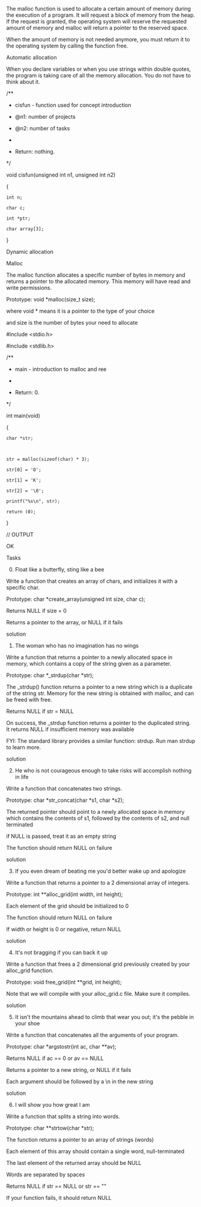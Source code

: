 The malloc function is used to allocate a certain amount of memory during the execution of a program. It will request a block of memory from the heap. If the request is granted, the operating system will reserve the requested amount of memory and malloc will return a pointer to the reserved space.



When the amount of memory is not needed anymore, you must return it to the operating system by calling the function free.



Automatic allocation

When you declare variables or when you use strings within double quotes, the program is taking care of all the memory allocation. You do not have to think about it.



/**

 * cisfun - function used for concept introduction

 * @n1: number of projects

 * @n2: number of tasks

 *

 * Return: nothing.

 */

void cisfun(unsigned int n1, unsigned int n2)

{

    int n;

    char c;

    int *ptr;

    char array[3];

}

Dynamic allocation

Malloc

The malloc function allocates a specific number of bytes in memory and returns a pointer to the allocated memory. This memory will have read and write permissions.



Prototype: void *malloc(size_t size);

where void * means it is a pointer to the type of your choice

and size is the number of bytes your need to allocate

#include <stdio.h>

#include <stdlib.h>



/**

 * main - introduction to malloc and ree

 *

 * Return: 0.

 */

int main(void)

{

    char *str;



    str = malloc(sizeof(char) * 3);

    str[0] = 'O';

    str[1] = 'K';

    str[2] = '\0';

    printf("%s\n", str);

    return (0);

}



// OUTPUT

OK

Tasks

0. Float like a butterfly, sting like a bee

Write a function that creates an array of chars, and initializes it with a specific char.



Prototype: char *create_array(unsigned int size, char c);

Returns NULL if size = 0

Returns a pointer to the array, or NULL if it fails

solution



1. The woman who has no imagination has no wings

Write a function that returns a pointer to a newly allocated space in memory, which contains a copy of the string given as a parameter.



Prototype: char *_strdup(char *str);

The _strdup() function returns a pointer to a new string which is a duplicate of the string str. Memory for the new string is obtained with malloc, and can be freed with free.

Returns NULL if str = NULL

On success, the _strdup function returns a pointer to the duplicated string. It returns NULL if insufficient memory was available

FYI: The standard library provides a similar function: strdup. Run man strdup to learn more.



solution



2. He who is not courageous enough to take risks will accomplish nothing in life

Write a function that concatenates two strings.



Prototype: char *str_concat(char *s1, char *s2);

The returned pointer should point to a newly allocated space in memory which contains the contents of s1, followed by the contents of s2, and null terminated

if NULL is passed, treat it as an empty string

The function should return NULL on failure

solution



3. If you even dream of beating me you'd better wake up and apologize

Write a function that returns a pointer to a 2 dimensional array of integers.



Prototype: int **alloc_grid(int width, int height);

Each element of the grid should be initialized to 0

The function should return NULL on failure

If width or height is 0 or negative, return NULL

solution



4. It's not bragging if you can back it up

Write a function that frees a 2 dimensional grid previously created by your alloc_grid function.



Prototype: void free_grid(int **grid, int height);

Note that we will compile with your alloc_grid.c file. Make sure it compiles.

solution



5. It isn't the mountains ahead to climb that wear you out; it's the pebble in your shoe

Write a function that concatenates all the arguments of your program.



Prototype: char *argstostr(int ac, char **av);

Returns NULL if ac == 0 or av == NULL

Returns a pointer to a new string, or NULL if it fails

Each argument should be followed by a \n in the new string

solution



6. I will show you how great I am

Write a function that splits a string into words.



Prototype: char **strtow(char *str);

The function returns a pointer to an array of strings (words)

Each element of this array should contain a single word, null-terminated

The last element of the returned array should be NULL

Words are separated by spaces

Returns NULL if str == NULL or str == ""

If your function fails, it should return NULL
